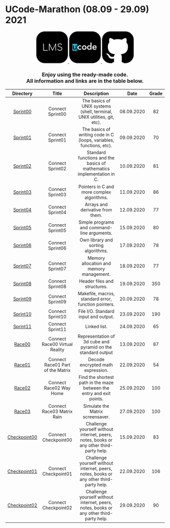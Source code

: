 <h1>UCode-Marathon (08.09 - 29.09) 2021</h1>

<p align="center">
    <a href="https://lms.ucode.world/users/hfomin" target="_blank">
        <img src="https://raw.githubusercontent.com/LoveNek0/LoveNek0/main/images/lms.png" width="100px" height="100px" alt="LMS Profile"/>
    </a>
    <a href="https://ucode.world" target="_blank">
        <img src="https://raw.githubusercontent.com/LoveNek0/LoveNek0/main/images/ucode.png" width="100px" height="100px" alt="UCode"/>
    </a>
    <a href="https://github.com/LoveNek0" target="_blank">
        <img src="https://raw.githubusercontent.com/LoveNek0/LoveNek0/main/images/github.png" width="100px" height="100px" alt="GitHub Profile"/>
    </a>
</p>

<h3 align="center">
    Enjoy using the ready-made code.<br>
    All information and links are in the table below.
</h3>

| Directory | Title | Description | Date | Grade |
|:---------:|:-----:|:-----------:|:----:|:-----:|
| [Sprint00](./Sprint00) | Connect Sprint00 | The basics of UNIX systems (shell, terminal, UNIX utilities, git, etc). | 08.09.2020 | 82 |
| [Sprint01](./Sprint01) | Connect Sprint01 | The basics of writing code in C (loops, variables, functions, etc). | 09.09.2020 | 70 |
| [Sprint02](./Sprint02) | Connect Sprint02 | Standard functions and the basics of mathematics implementation in C. | 10.09.2020 | 81 |
| [Sprint03](./Sprint03) | Connect Sprint03 | Pointers in C and more complex algorithms. | 11.09.2020 | 86 |
| [Sprint04](./Sprint04) | Connect Sprint04 | Arrays and derivative from them. | 12.09.2020 | 77 |
| [Sprint05](./Sprint05) | Connect Sprint05 | Simple programs and command-line arguments. | 15.09.2020 | 80 |
| [Sprint06](./Sprint06) | Connect Sprint06 | Own library and sorting algorithms. | 17.09.2020 | 78 |
| [Sprint07](./Sprint07) | Connect Sprint07 | Memory allocation and memory management. | 18.09.2020 | 77 |
| [Sprint08](./Sprint08) | Connect Sprint08 | Header files and structures. | 19.09.2020 | 350 |
| [Sprint09](./Sprint09) | Connect Sprint09 | Makefile, macros, standard error, function pointers. | 20.09.2020 | 78 |
| [Sprint10](./Sprint10) | Connect Sprint10 | File I/O. Standard input and output. | 23.09.2020 | 190 |
| [Sprint11](./Sprint11) | Connect Sprint11 | Linked list. | 24.09.2020 | 65 |
| [Race00](./Race00) | Connect Race00 Virtual Reality | Representation of 3d cube and pyramid on the standard output | 13.09.2020 | 87 |
| [Race01](./Race01) | Connect Race01 Part of the Matrix | Decode encrypted math expression. | 22.09.2020 | 54 |
| [Race02](./Race02) | Connect Race02 Way Home | Find the shortest path in the maze between the entry and exit points. | 25.09.2020 | 100 |
| [Race03](./Race03) | Connect Race03 Matrix Rain | Simulate the Matrix screensaver. | 27.09.2020 | 100 |
| [Checkpoint00](./Checkpoint00) | Connect Checkpoint00 | Challenge yourself without internet, peers, notes, books or any other third-party help. | 15.09.2020 | 83 |
| [Checkpoint01](./Checkpoint01) | Connect Checkpoint01 | Challenge yourself without internet, peers, notes, books or any other third-party help. | 22.09.2020 | 106 |
| [Checkpoint02](./Checkpoint02) | Connect Checkpoint02 | Challenge yourself without internet, peers, notes, books or any other third-party help. | 29.09.2020 | 90 |
